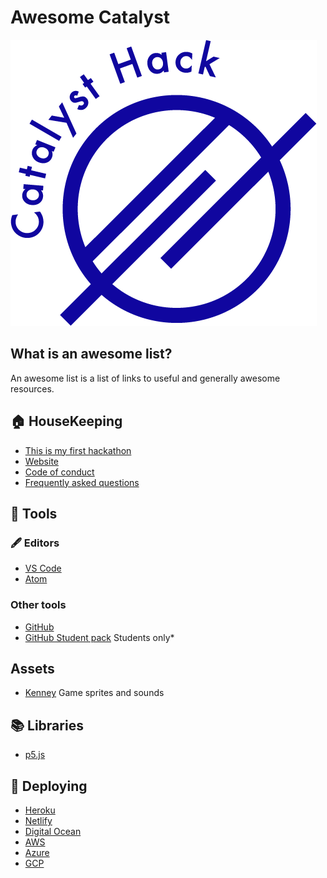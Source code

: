 # Awesome Catalyst

![Catalyst Hack](media/logo.png)

## What is an awesome list?

An awesome list is a list of links to useful and generally awesome resources.

## 🏠 HouseKeeping

- [This is my first hackathon](/intro)
- [Website](https://www.catalysthack.com/)
- [Code of conduct]()
- [Frequently asked questions](/faq)

## 🔨 Tools

### 🖋 Editors

- [VS Code](https://code.visualstudio.com/)
- [Atom](https://atom.io/)

### Other tools

- [GitHub](https://github.com)
- [GitHub Student pack](https://education.github.com/pack) Students only*

## Assets

- [Kenney](https://www.kenney.nl/) Game sprites and sounds

## 📚 Libraries

- [p5.js](https://p5js.org/)

## 🚀 Deploying

- [Heroku](https://heroku.com/)
- [Netlify](https://www.netlify.com/)
- [Digital Ocean](https://www.digitalocean.com/)
- [AWS](https://aws.amazon.com/)
- [Azure](https://azure.microsoft.com/en-gb/)
- [GCP](https://cloud.google.com/)